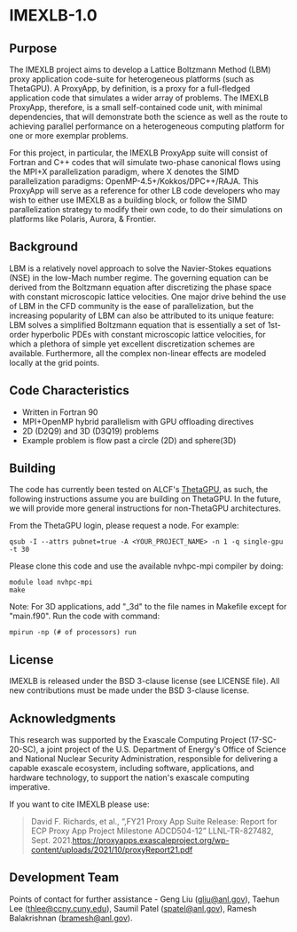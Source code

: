 # IMEXLB-1.0

## Purpose
The IMEXLB project aims to develop a Lattice Boltzmann Method (LBM) proxy application code-suite for heterogeneous platforms (such as ThetaGPU). A ProxyApp, by definition, is a proxy for a full-fledged application code that simulates a wider array of problems. The IMEXLB ProxyApp, therefore, is a small self-contained code unit, with minimal dependencies, that will demonstrate both the science as well as the route to achieving parallel performance on a heterogeneous computing platform for one or more exemplar problems.

For this project, in particular, the IMEXLB ProxyApp suite will consist of Fortran and C++ codes that will simulate two-phase canonical flows using the MPI+X parallelization paradigm, where X denotes the SIMD parallelization paradigms: OpenMP-4.5+/Kokkos/DPC++/RAJA. This ProxyApp will serve as a reference for other LB code developers who may wish to either use IMEXLB as a building block, or follow the SIMD parallelization strategy to modify their own code, to do their simulations on platforms like Polaris, Aurora, & Frontier.

## Background
LBM is a relatively novel approach to solve the Navier-Stokes equations (NSE) in the low-Mach number regime. The governing equation can be derived from the Boltzmann equation after discretizing the phase space with constant microscopic lattice velocities. One major drive behind the use of LBM in the CFD community is the ease of parallelization, but the increasing popularity of LBM can also be attributed to its unique feature: LBM solves a simplified Boltzmann equation that is essentially a set of 1st-order hyperbolic PDEs with constant microscopic lattice velocities, for which a plethora of simple yet excellent discretization schemes are available. Furthermore, all the complex non-linear effects are modeled locally at the grid points.


## Code Characteristics 
* Written in Fortran 90
* MPI+OpenMP hybrid parallelism with GPU offloading directives 
* 2D (D2Q9) and 3D (D3Q19) problems 
* Example problem is flow past a circle (2D) and sphere(3D) 

## Building
The code has currently been tested on ALCF's [ThetaGPU](https://www.alcf.anl.gov/support-center/theta/theta-thetagpu-overview), as such, the following instructions assume you are building on ThetaGPU. In the future, we will provide more general instructions for non-ThetaGPU architectures. 

From the ThetaGPU login, please request a node. For example:

```
qsub -I --attrs pubnet=true -A <YOUR_PROJECT_NAME> -n 1 -q single-gpu -t 30
```

Please clone this code and use the available nvhpc-mpi compiler by doing:

```
module load nvhpc-mpi
make
```

Note: For 3D applications, add "_3d" to the file names in Makefile except for "main.f90". Run the code with command: 

```
mpirun -np (# of processors) run
```

## License
IMEXLB is released under the BSD 3-clause license (see LICENSE file). All new contributions must be made under the BSD 3-clause license.

## Acknowledgments
This research was supported by the Exascale Computing Project (17-SC-20-SC), a joint project of the U.S. Department of Energy's Office of Science and National Nuclear Security Administration, responsible for delivering a capable exascale ecosystem, including software, applications, and hardware technology, to support the nation's exascale computing imperative.

If you want to cite IMEXLB please use: 
>David F. Richards, et al., “,FY21 Proxy App Suite Release: Report for ECP Proxy App Project Milestone ADCD504-12” LLNL-TR-827482, Sept. 2021.https://proxyapps.exascaleproject.org/wp-content/uploads/2021/10/proxyReport21.pdf

## Development Team
Points of contact for further assistance - Geng Liu (gliu@anl.gov), Taehun Lee (thlee@ccny.cuny.edu), Saumil Patel (spatel@anl.gov), Ramesh Balakrishnan (bramesh@anl.gov).

